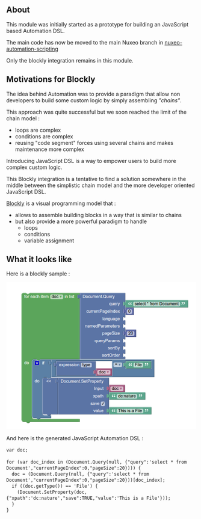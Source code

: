 ## About

This module was initially started as a prototype for building an JavaScript based Automation DSL.

The main code has now be moved to the main Nuxeo branch in [nuxeo-automation-scripting](https://github.com/nuxeo/nuxeo/tree/master/nuxeo-features/nuxeo-automation/nuxeo-automation-scripting)

Only the blockly integration remains in this module.

## Motivations for Blockly

The idea behind Automation was to provide a paradigm that allow non developers to build some custom logic by simply assembling *"chains"*.

This approach was quite successful but we soon reached the limit of the chain  model :

   - loops are complex
   - conditions are complex
   - reusing "code segment" forces using several chains and makes maintenance more complex

Introducing JavaScript DSL is a way to empower users to build more complex custom logic.

This Blockly integration is a tentative to find a solution somewhere in the middle between the simplistic chain model and the more developer oriented JavaScript DSL.

[Blockly](https://developers.google.com/blockly/) is a visual programming model that :

 - allows to assemble building blocks in a way that is similar to chains
 - but also provide a more powerful paradigm to handle
     - loops
     - conditions
     - variable assignment

## What it looks like

Here is a blockly sample :

<img src="doc/BlocklyBlocks.png"/>

And here is the generated JavaScript Automation DSL :

    var doc;

    for (var doc_index in (Document.Query(null, {"query":'select * from Document',"currentPageIndex":0,"pageSize":20}))) {
      doc = (Document.Query(null, {"query":'select * from Document',"currentPageIndex":0,"pageSize":20}))[doc_index];
      if ((doc.getType()) == 'File') {
        (Document.SetProperty(doc, {"xpath":'dc:nature',"save":TRUE,"value":'This is a File'}));
      }
    }



